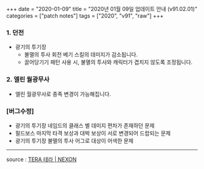 +++
date = "2020-01-09"
title = "2020년 01월 09일 업데이트 안내 (v91.02.01)"
categories = ["patch notes"]
tags = ["2020", "v91", "raw"]
+++

### 1. 던전
- 광기의 투기장
  - 불멸의 투사 회전 베기 스킬의 데미지가 감소됩니다.
  - 끌어당기기 패턴 사용 시, 불멸의 투사와 캐릭터가 겹치지 않도록 조정됩니다.

### 2. 엘린 월광무사
- 엘린 월광무사로 종족 변경이 가능해집니다.

### [버그수정]
- 광기의 투기장 네임드의 클래스 별 데미지 편차가 존재하던 문제
- 필드보스 마지막 타격 보상과 대박 보상이 서로 변경되어 드랍되는 문제
- 광기의 투기장 불멸의 투사 어그로 대상이 어색한 문제

----

source : [TERA 테라 | NEXON](http://tera.nexon.com/news/update/view.aspx?n4articlesn=424)
